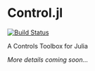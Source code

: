 # Control.jl

[![Build Status](https://travis-ci.org/JuliaControl/Control.jl.svg)](https://travis-ci.org/JuliaControl/Control.jl)

A Controls Toolbox for Julia

*More details coming soon...*
